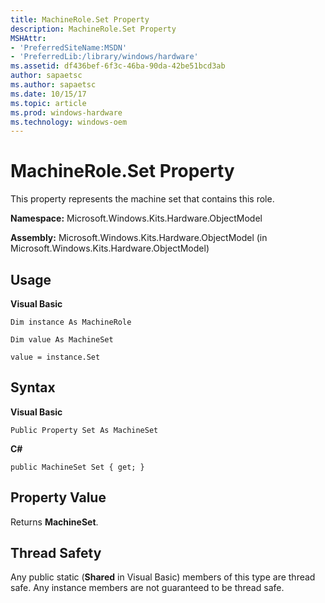 ```yaml
---
title: MachineRole.Set Property
description: MachineRole.Set Property
MSHAttr:
- 'PreferredSiteName:MSDN'
- 'PreferredLib:/library/windows/hardware'
ms.assetid: df436bef-6f3c-46ba-90da-42be51bcd3ab
author: sapaetsc
ms.author: sapaetsc
ms.date: 10/15/17
ms.topic: article
ms.prod: windows-hardware
ms.technology: windows-oem
---
```


# MachineRole.Set Property


This property represents the machine set that contains this role.

**Namespace:** Microsoft.Windows.Kits.Hardware.ObjectModel

**Assembly:** Microsoft.Windows.Kits.Hardware.ObjectModel (in Microsoft.Windows.Kits.Hardware.ObjectModel)

## <span id="Usage"></span><span id="usage"></span><span id="USAGE"></span>Usage


**Visual Basic**

`Dim instance As MachineRole`

`Dim value As MachineSet`

`value = instance.Set`

## <span id="Syntax"></span><span id="syntax"></span><span id="SYNTAX"></span>Syntax


**Visual Basic**

`Public Property Set As MachineSet`

**C#**

`public MachineSet Set { get; }`

## <span id="Property_Value"></span><span id="property_value"></span><span id="PROPERTY_VALUE"></span>Property Value


Returns **MachineSet**.

## <span id="Thread_Safety"></span><span id="thread_safety"></span><span id="THREAD_SAFETY"></span>Thread Safety


Any public static (**Shared** in Visual Basic) members of this type are thread safe. Any instance members are not guaranteed to be thread safe.

 

 






